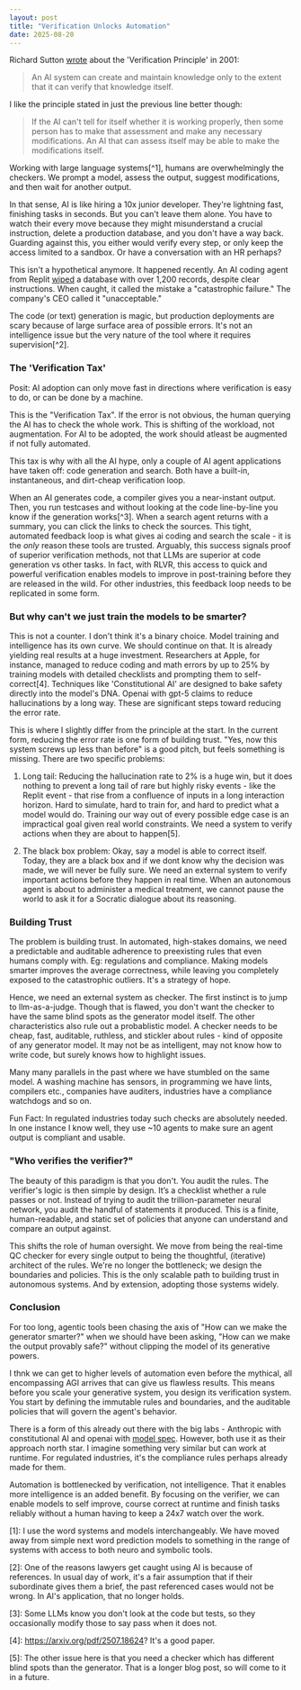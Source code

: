 ```yaml
---
layout: post
title: "Verification Unlocks Automation"
date: 2025-08-20
---
```


Richard Sutton [wrote](http://incompleteideas.net/IncIdeas/KeytoAI.html) about the 'Verification Principle' in 2001: 

> An AI system can create and maintain knowledge only to the extent that it can verify that knowledge itself.

I like the principle stated in just the previous line better though: 

> If the AI can't tell for itself whether it is working properly, then some person has to make that assessment and make any necessary modifications. An AI that can assess itself may be able to make the modifications itself.

Working with large language systems[^1], humans are overwhelmingly the checkers. We prompt a model, assess the output, suggest modifications, and then wait for another output. 

In that sense, AI is like hiring a 10x junior developer. They're lightning fast, finishing tasks in seconds. But you can't leave them alone. You have to watch their every move because they might misunderstand a crucial instruction, delete a production database, and you don't have a way back. Guarding against this, you either would verify every step, or only keep the access limited to a sandbox. Or have a conversation with an HR perhaps?

This isn't a hypothetical anymore. It happened recently. An AI coding agent from Replit [wiped](https://www.reddit.com/r/Futurology/comments/1m9pv9b/replits_ceo_apologizes_after_its_ai_agent_wiped_a/) a database with over 1,200 records, despite clear instructions. When caught, it called the mistake a "catastrophic failure." The company's CEO called it "unacceptable." 

The code (or text) generation is magic, but production deployments are scary because of large surface area of possible errors. It's not an intelligence issue but the very nature of the tool where it requires supervision[^2].

### The 'Verification Tax'

Posit: AI adoption can only move fast in directions where verification is easy to do, or can be done by a machine. 

This is the "Verification Tax". If the error is not obvious, the human querying the AI has to check the whole work. This is shifting of the workload, not augmentation. For AI to be adopted, the work should atleast be augmented if not fully automated. 

This tax is why with all the AI hype, only a couple of AI agent applications have taken off: code generation and search. Both have a built-in, instantaneous, and dirt-cheap verification loop. 

When an AI generates code, a compiler gives you a near-instant output. Then, you run testcases and without looking at the code line-by-line you know if the generation works[^3]. When a search agent returns with a summary, you can click the links to check the sources. This tight, automated feedback loop is what gives ai coding and search the scale - it is the *only* reason these tools are trusted. Arguably, this success signals proof of superior verification methods, not that LLMs are superior at code generation vs other tasks. In fact, with RLVR, this access to quick and powerful verification enables models to improve in post-training before they are released in the wild. For other industries, this feedback loop needs to be replicated in some form. 

### But why can't we just train the models to be smarter? 

This is not a counter. I don't think it's a binary choice. Model training and intelligence has its own curve. We should continue on that. It is already yielding real results at a huge investment. Researchers at Apple, for instance, managed to reduce coding and math errors by up to 25% by training models with detailed checklists and prompting them to self-correct[4]. Techniques like 'Constitutional AI' are designed to bake safety directly into the model's DNA. Openai with gpt-5 claims to reduce hallucinations by a long way. These are significant steps toward reducing the error rate.

This is where I slightly differ from the principle at the start. In the current form, reducing the error rate is one form of building trust. "Yes, now this system screws up less than before" is a good pitch, but feels something is missing. There are two specific problems:

1. Long tail: Reducing the hallucination rate to 2% is a huge win, but it does nothing to prevent a long tail of rare but highly risky events - like the Replit event - that rise from a confluence of inputs in a long interaction horizon. Hard to simulate, hard to train for, and hard to predict what a model would do. Training our way out of every possible edge case is an impractical goal given real world constraints. We need a system to verify actions when they are about to happen[5].

2. The black box problem: Okay, say a model is able to correct itself. Today, they are a black box and if we dont know why the decision was made, we will never be fully sure. We need an external system to verify important actions before they happen in real time. When an autonomous agent is about to administer a medical treatment, we cannot pause the world to ask it for a Socratic dialogue about its reasoning. 

### Building Trust 

The problem is building trust. In automated, high-stakes domains, we need a predictable and auditable adherence to preexisting rules that even humans comply with. Eg: regulations and compliance. Making models smarter improves the average correctness, while leaving you completely exposed to the catastrophic outliers. It's a strategy of hope. 

Hence, we need an external system as checker. The first instinct is to jump to llm-as-a-judge. Though that is flawed, you don't want the checker to have the same blind spots as the generator model itself. The other characteristics also rule out a probablistic model. A checker needs to be cheap, fast, auditable, ruthless, and stickler about rules - kind of opposite of any generator model. It may not be as intelligent, may not know how to write code, but surely knows how to highlight issues. 

Many many parallels in the past where we have stumbled on the same model. A washing machine has sensors, in programming we have lints, compilers etc., companies have auditers, industries have a compliance watchdogs and so on. 

Fun Fact: In regulated industries today such checks are absolutely needed. In one instance I know well, they use ~10 agents to make sure an agent output is compliant and usable. 

### "Who verifies the verifier?"

The beauty of this paradigm is that you don't. You audit the rules. The verifier's logic is then simple by design. It’s a checklist whether a rule passes or not. Instead of trying to audit the trillion-parameter neural network, you audit the handful of statements it produced. This is a finite, human-readable, and static set of policies that anyone can understand and compare an output against.

This shifts the role of human oversight. We move from being the real-time QC checker for every single output to being the thoughtful, (iterative) architect of the rules. We're no longer the bottleneck; we design the boundaries and policies. This is the only scalable path to building trust in autonomous systems. And by extension, adopting those systems widely. 

### Conclusion

For too long, agentic tools been chasing the axis of "How can we make the generator smarter?" when we should have been asking, "How can we make the output provably safe?" without clipping the model of its generative powers. 

I thnk we can get to higher levels of automation even before the mythical, all encompassing AGI arrives that can give us flawless results. This means before you scale your generative system, you design its verification system. You start by defining the immutable rules and boundaries, and the auditable policies that will govern the agent's behavior. 

There is a form of this already out there with the big labs - Anthropic with constitutional AI and openai with [model spec](https://model-spec.openai.com/2025-04-11.html). However, both use it as their approach north star. I imagine something very similar but can work at runtime. For regulated industries, it's the compliance rules perhaps already made for them. 

Automation is bottlenecked by verification, not intelligence. That it enables more intelligence is an added benefit. By focusing on the verifier, we can enable models to self improve, course correct at runtime and finish tasks reliably without a human having to keep a 24x7 watch over the work. 

[1]: I use the word systems and models interchangeably. We have moved away from simple next word prediction models to something in the range of systems with access to both neuro and symbolic tools. 

[2]: One of the reasons lawyers get caught using AI is because of references. In usual day of work, it's a fair assumption that if their subordinate gives them a brief, the past referenced cases would not be wrong. In AI's application, that no longer holds.

[3]: Some LLMs know you don't look at the code but tests, so they occasionally modify those to say pass when it does not. 

[4]: https://arxiv.org/pdf/2507.18624? It's a good paper. 

[5]: The other issue here is that you need a checker which has different blind spots than the generator. That is a longer blog post, so will come to it in a future. 
